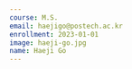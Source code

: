 ```yaml
---
course: M.S.
email: haejigo@postech.ac.kr
enrollment: 2023-01-01
image: haeji-go.jpg
name: Haeji Go
---
```

